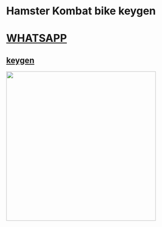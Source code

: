 # Hamster Kombat bike keygen

# [ WHATSAPP ](wa.me/+923095944809)

## [keygen](https://georg95.github.io/bike-keygen.html)

[<img src="demo.jpg" width="400">](https://georg95.github.io/bike-keygen.html)

